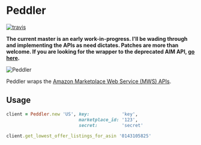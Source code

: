 # Peddler

[![travis][status]][travis]

__The current master is an early work-in-progress. I'll be wading through and
implementing the APIs as need dictates. Patches are more than welcome. If you
are looking for the wrapper to the deprecated AIM API,
[go here][old-peddler].__

![Peddler][mussels]

Peddler wraps the [Amazon Marketplace Web Service (MWS) APIs][mws].

## Usage

```ruby
client = Peddler.new 'US', key:            'key',
                           marketplace_id: '123',
                           secret:         'secret'

client.get_lowest_offer_listings_for_asin '0143105825'
```

[status]: https://secure.travis-ci.org/hakanensari/peddler.png
[travis]: http://travis-ci.org/hakanensari/peddler
[old-peddler]: https://github.com/hakanensari/peddler/tree/v0.3.1
[mussels]: http://f.cl.ly/items/0W3V0A1Z110Q0x461b3H/mussels.jpeg
[mws]: https://developer.amazonservices.com/gp/mws/docs.html
